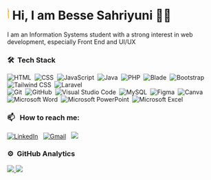 # <img src="https://raw.githubusercontent.com/ABSphreak/ABSphreak/master/gifs/Hi.gif" height="32px" width="5px"> Hi, I am Besse Sahriyuni 👨‍💻

I am an Information Systems student with a strong interest in web development, especially Front End and UI/UX

### 🛠 &nbsp;Tech Stack

![HTML](https://img.shields.io/badge/-HTML-05122A?style=flat&logo=HTML5)&nbsp;
![CSS](https://img.shields.io/badge/-CSS-05122A?style=flat&logo=CSS3&logoColor=1572B6)&nbsp;
![JavaScript](https://img.shields.io/badge/-JavaScript-05122A?style=flat&logo=javascript)&nbsp;
![Java](https://img.shields.io/badge/-Java-05122A?style=flat&logo=Java&logoColor=FFA518)&nbsp;
![PHP](https://img.shields.io/badge/-PHP-05122A?style=flat&logo=php)&nbsp;
![Blade](https://img.shields.io/badge/-Blade-05122A?style=flat&logo=laravel&logoColor=orange)&nbsp;
![Bootstrap](https://img.shields.io/badge/-Bootstrap-05122A?style=flat&logo=bootstrap&logoColor=563D7C)
![Tailwind CSS](https://img.shields.io/badge/-Tailwind%20CSS-05122A?style=flat&logo=tailwind-css)&nbsp;
![Laravel](https://img.shields.io/badge/-Laravel-05122A?style=flat&logo=laravel)&nbsp;\
![Git](https://img.shields.io/badge/-Git-05122A?style=flat&logo=git)&nbsp;
![GitHub](https://img.shields.io/badge/-GitHub-05122A?style=flat&logo=github)&nbsp;
![Visual Studio Code](https://img.shields.io/badge/-Visual%20Studio%20Code-05122A?style=flat&logo=visual-studio-code&logoColor=007ACC)&nbsp;
![MySQL](https://img.shields.io/badge/-MySQL-05122A?style=flat&logo=mysql)&nbsp;
![Figma](https://img.shields.io/badge/-Figma-05122A?style=flat&logo=figma)&nbsp;
![Canva](https://img.shields.io/badge/-Canva-05122A?style=flat&logo=canva)&nbsp;\
![Microsoft Word](https://img.shields.io/badge/-Microsoft%20Word-05122A?style=flat&logo=microsoft-word)&nbsp;
![Microsoft PowerPoint](https://img.shields.io/badge/-Microsoft%20PowerPoint-05122A?style=flat&logo=microsoft-powerpoint)&nbsp;
![Microsoft Excel](https://img.shields.io/badge/-Microsoft%20Excel-05122A?style=flat&logo=microsoft-excel)&nbsp;

### 📫 &nbsp; How to reach me:


<a href="https://www.linkedin.com/in/besse-sahriyuni-b35833219/"><img alt="LinkedIn" src="https://img.shields.io/badge/linkedin%20-%230077B5.svg?&style=flat&logo=linkedin&logoColor=white"/></a> &nbsp;
<a href="mailto:bessesahriyuni@gmail.com"><img alt="Gmail" src="https://img.shields.io/badge/Gmail-D14836?style=flat&logo=gmail&logoColor=white" /></a> &nbsp;
<a href="https://www.instagram.com/bshriyuni/"><img src="https://img.shields.io/badge/-@bshriyuni_-E4405F?style=flat&logo=Instagram&logoColor=white"/></a> &nbsp;

### ⚙️ &nbsp;GitHub Analytics

<p>
<a href="https://github.com/bshriyuni">
  <img height="180em" src="https://github-readme-stats-eight-theta.vercel.app/api?username=bshriyuni&show_icons=true&theme=algolia&include_all_commits=true&count_private=true"/>
  <img height="180em" src="https://github-readme-stats-eight-theta.vercel.app/api/top-langs/?username=bshriyuni&layout=compact&langs_count=8&theme=algolia"/>
</a>
</p>


<!--
**bshriyuni/bshriyuni** is a ✨ _special_ ✨ repository because its `README.md` (this file) appears on your GitHub profile.

Here are some ideas to get you started:

- 🔭 I’m currently working on ...
- 🌱 I’m currently learning ...
- 👯 I’m looking to collaborate on ...
- 🤔 I’m looking for help with ...
- 💬 Ask me about ...
- 📫 How to reach me: ...
- 😄 Pronouns: ...
- ⚡ Fun fact: ...
-->
